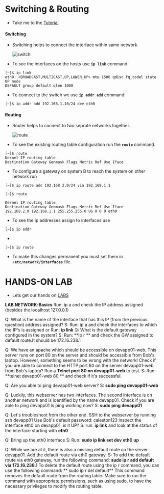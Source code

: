 # Switching & Routing 

  - Take me to the [Tutorial](https://kodekloud.com/topic/networking-basics/)

  #### Switching

  - Switching helps to connect the interface within same network.

    ![switch](../../images//switch.PNG)

  - To see the interfaces on the hosts use **`ip link`** command

  ```
  [~]$ ip link
  eth0: <BROADCAST,MULTICAST,UP,LOWER_UP> mtu 1500 qdisc fq_codel state UP mode
  DEFAULT group default qlen 1000
  ```

  -  To connect to the switch we use **`ip addr add`** command

  ```
  [~]$ ip addr add 192.168.1.10/24 dev eth0
  ```

  #### Routing

  - Router helps to connect to two seprate networks together.

    ![route](../../images//routing.PNG)

  - To see the existing routing table configuration run the **`route`** command.

  ```
  [~]$ route
  Kernel IP routing table
  Destination Gateway Genmask Flags Metric Ref Use Iface
  ```

  - To configure a gateway on system B to reach the system on other network run

  ```
  [~]$ ip route add 192.168.2.0/24 via 192.168.1.1
  ```
  
  ```
  [~]$ route
  
  Kernel IP routing table
  Destination Gateway Genmask Flags Metric Ref Use Iface
  192.168.2.0 192.168.1.1 255.255.255.0 UG 0 0 0 eth0
  ```

  - To see the ip addresses assign to interfaces use

  ```
  [~]$ ip addr
  ```

  - 

  ```
  [~]$ ip route
  ```

  - To make this changes permanent you must set them in **`/etc/network/interfaces`** file.


# HANDS-ON LAB

  -  Lets get our hands on [LABS](https://kodekloud.com/courses/873064/lectures/17074533)

**LAB NETWORK-Basics**
Run: ip a and check the IP address assigned (besides the localhost 127.0.0.1)

Q: What is the name of the interface that has this IP (from the previous question) address assigned?
S: Run: ip a and check the interfaces to which the IP's is assigned or
   Run: **ip link**
Q: What is the default gateway configured in the system?
S: Run: **ip r ** and check the GW assigned to default route.It should be 172.16.238.1

Q: We have an apache which should be accessible on devapp01-web. 
   This server runs on port 80 on the server and should be accessible from Bob's laptop.
   However, something seems to be wrong with the network! 
  Check if you are able to connect to the HTTP port 80 on the server devapp01-web from Bob's laptop?
  Run a **Telnet port 80 on devapp01-web** to test.
S: Run: **telnet devapp01-web 80 ** and check if it's successful.

Q: Are you able to ping devapp01-web server?
S: **sudo ping devapp01-web**

Q: Luckily, this webserver has two interfaces. The second interface is on another network and is identified by the name devapp01. Check if you are able to ping devapp01
  Is ping working now?
S: **sudo ping devapp01**

Q: Let's troubleshoot from the other end. SSH to the webserver by running ssh devapp01
   Use Bob's default password: caleston123
   Inspect the interface eth0 on devapp01, is it UP?
S: run: **ip link** and look at the status of the interface starting with **eth0**

Q: Bring up the eth0 interface
S: Run: **sudo ip link set dev eth0 up**

Q: While we are at it, there is also a missing default route on the server devapp01.
   Add the default route via eth0 gateway.
S: To add the default route via eth0 gateway, run the following command: 
   **sudo ip r add default via 172.16.238.1**
   To delete the default route using the ip r command, you can use the following command:
  ** sudo ip r del default**
   This command removes the default route from the routing table. Make sure to run the command with appropriate permissions, such as using sudo, to have the necessary privileges     to modify the routing table.

